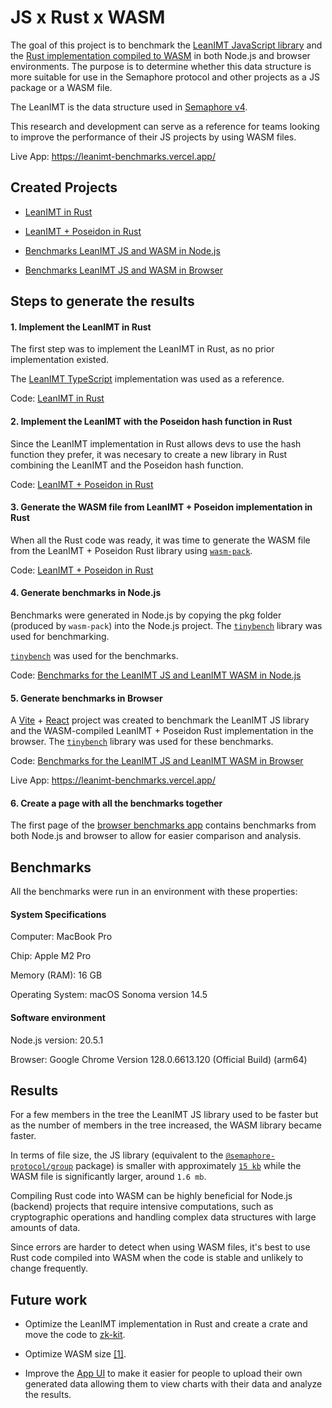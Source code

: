 # JS x Rust x WASM

The goal of this project is to benchmark the [LeanIMT JavaScript library](https://github.com/privacy-scaling-explorations/zk-kit/tree/main/packages/lean-imt) and the [Rust implementation compiled to WASM](./leanimt-poseidon-rs/) in both Node.js and browser environments. The purpose is to determine whether this data structure is more suitable for use in the Semaphore protocol and other projects as a JS package or a WASM file. 

The LeanIMT is the data structure used in [Semaphore v4](https://docs.semaphore.pse.dev/).

This research and development can serve as a reference for teams looking to improve the performance of their JS projects by using WASM files.

Live App: https://leanimt-benchmarks.vercel.app/

## Created Projects

- [LeanIMT in Rust](./leanimt-rs)

- [LeanIMT + Poseidon in Rust](./leanimt-poseidon-rs)

- [Benchmarks LeanIMT JS and WASM in Node.js](./leanimt-node-benchmarks)

- [Benchmarks LeanIMT JS and WASM in Browser](./leanimt-browser-benchmarks/)

## Steps to generate the results

#### 1. Implement the LeanIMT in Rust

The first step was to implement the LeanIMT in Rust, as no prior implementation existed.

The [LeanIMT TypeScript](https://github.com/privacy-scaling-explorations/zk-kit/tree/main/packages/lean-imt) implementation was used as a reference.

Code: [LeanIMT in Rust](./leanimt-rs)

#### 2. Implement the LeanIMT with the Poseidon hash function in Rust

Since the LeanIMT implementation in Rust allows devs to use the hash function they prefer, it was necesary to create a new library in Rust combining the LeanIMT and the Poseidon hash function.

Code: [LeanIMT + Poseidon in Rust](./leanimt-poseidon-rs)

#### 3. Generate the WASM file from LeanIMT + Poseidon implementation in Rust

When all the Rust code was ready, it was time to generate the WASM file from the LeanIMT + Poseidon Rust library using [`wasm-pack`](https://rustwasm.github.io/docs/wasm-pack/introduction.html).

Code: [LeanIMT + Poseidon in Rust](./leanimt-poseidon-rs)

#### 4. Generate benchmarks in Node.js

Benchmarks were generated in Node.js by copying the pkg folder (produced by `wasm-pack`) into the Node.js project. The [`tinybench`](https://github.com/tinylibs/tinybench) library was used for benchmarking.

[`tinybench`](https://github.com/tinylibs/tinybench) was used for the benchmarks.

Code: [Benchmarks for the LeanIMT JS and LeanIMT WASM in Node.js](./leanimt-node-benchmarks)

#### 5. Generate benchmarks in Browser

A [Vite](https://vitejs.dev/) + [React](https://react.dev/) project was created to benchmark the LeanIMT JS library and the WASM-compiled LeanIMT + Poseidon Rust implementation in the browser. The [`tinybench`](https://github.com/tinylibs/tinybench) library was used for these benchmarks.

Code: [Benchmarks for the LeanIMT JS and LeanIMT WASM in Browser](./leanimt-browser-benchmarks/)

Live App: https://leanimt-benchmarks.vercel.app/

#### 6. Create a page with all the benchmarks together

The first page of the [browser benchmarks app](https://leanimt-benchmarks.vercel.app/) contains benchmarks from both Node.js and browser to allow for easier comparison and analysis.

## Benchmarks

All the benchmarks were run in an environment with these properties:

#### System Specifications

Computer: MacBook Pro

Chip: Apple M2 Pro

Memory (RAM): 16 GB

Operating System: macOS Sonoma version 14.5

#### Software environment

Node.js version: 20.5.1

Browser: Google Chrome Version 128.0.6613.120 (Official Build) (arm64)

## Results

For a few members in the tree the LeanIMT JS library used to be faster but as the number of members in the tree increased, the WASM library became faster.

In terms of file size, the JS library (equivalent to the [`@semaphore-protocol/group`](https://www.npmjs.com/package/@semaphore-protocol/group) package) is smaller with approximately [`15 kb`](https://bundlephobia.com/package/@semaphore-protocol/group@4.0.3) while the WASM file is significantly larger, around `1.6 mb`. 

Compiling Rust code into WASM can be highly beneficial for Node.js (backend) projects that require intensive computations, such as cryptographic operations and handling complex data structures with large amounts of data.

Since errors are harder to detect when using WASM files, it's best to use Rust code compiled into WASM when the code is stable and unlikely to change frequently.

## Future work

- Optimize the LeanIMT implementation in Rust and create a crate and move the code to [zk-kit](https://github.com/privacy-scaling-explorations/zk-kit.rust).

- Optimize WASM size [[1]](https://rustwasm.github.io/docs/book/game-of-life/hello-world.html#wasm-game-of-lifesrclibrs). 

- Improve the [App UI](https://leanimt-benchmarks.vercel.app/) to make it easier for people to upload their own generated data allowing them to view charts with their data and analyze the results.

